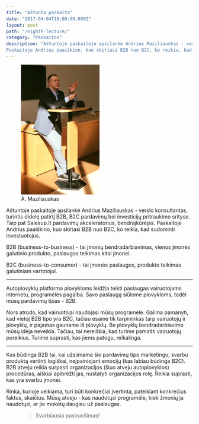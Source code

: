 ```yaml
---
title: "Aštunta paskaita"
date: "2017-04-04T18:00:00.000Z"
layout: post
path: "/eighth-lecture/"
category: "Paskaitos"
description: "Aštuntoje paskaitoje apsilankė Andrius Maziliauskas - verslo konsultantas, turintis didelę patirtį B2B, B2C pardavimų bei investicijų pritraukimo srityse.
Paskaitoje Andrius paaiškino, kuo skiriasi B2B nuo B2C, ko reikia, kad sudominti investuotojus."
---
```


<figure class="floatRight">
  <img style="height: 350px;" src="./maziliauskas.jpg" alt="maziliauskas">
  <figcaption>A. Maziliauskas</figcaption>
</figure>

Aštuntoje paskaitoje apsilankė Andrius Maziliauskas - verslo konsultantas, turintis didelę patirtį B2B, B2C pardavimų bei investicijų pritraukimo srityse.
Taip pat Salesup.lt pardavimų akceleratorius, bendraįkūrėjas.
Paskaitoje Andrius paaiškino, kuo skiriasi B2B nuo B2C, ko reikia, kad sudominti investuotojus.

B2B (business-to-business) - tai įmonių bendradarbiavimas, vienos įmonės galutinio produkto, paslaugos teikimas kitai įmonei.

B2C (business-to-consumer) - tai įmonės paslaugos, produkto teikimas galutiniam vartotojui.

***

Autoplovyklų platforma plovykloms leidžia teikti paslaugas vairuotojams internetu, programėlės pagalba. Savo paslaugą siūlome plovykloms, todėl mūsų pardavimų tipas - B2B.

Nors atrodo, kad vairuotojai naudojasi mūsų programėle. Galima pamanyti, kad vietoj B2B tipo yra B2C, tačiau esame tik tarpininkas tarp vairuotojų ir plovyklų, ir pajamas gauname iš plovyklų.
Be plovyklų bendradarbiavimo mūsų idėja neveikia. Tačiau, tai nereiškia, kad turime pamiršti vairuotojų poreikius. Turime suprasti, kas jiems patogu, reikalinga.

***

Kas būdinga B2B tai, kai užsiimama šio pardavimų tipo marketingu, svarbu produktą vertinti logiškai, neįpainiojant emocijų (kas labiau būdinga B2C).
B2B atveju reikia surpasti organizacijos (šiuo atveju autoplovyklos) procedūras, aiškiai apibrėžti jas, nustatyti organizacijos rolę. Reikia suprasti, kas yra svarbu įmonei.

Rinka, kurioje veikiama, turi būti konkrečiai įvertinta, pateikiant konkrečius faktus, skaičius. Mūsų atveju - kas naudotųsi programėle, kiek žmonių ja naudotųsi, ar jie mokėtų daugiau už paslaugas.

<figure>
	<blockquote>
		<p>Svarbiausia pasiruošimas!</p>
	</blockquote>
</figure>








